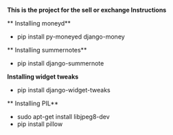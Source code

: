 **This is the project for the sell or exchange Instructions**

**
Installing moneyd**

* pip install py-moneyed django-money

**
Installing summernotes**

* pip install django-summernote


**Installing widget tweaks**

* pip install django-widget-tweaks

**
Installing PIL**

* sudo apt-get install libjpeg8-dev
* pip install pillow